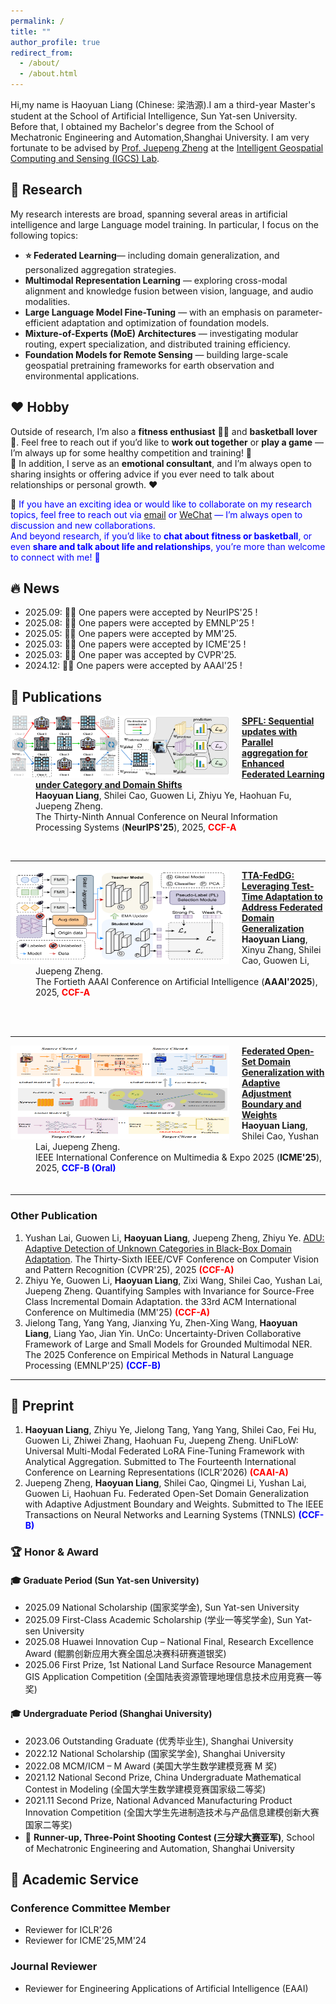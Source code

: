 ```yaml
---
permalink: /
title: ""
author_profile: true
redirect_from: 
  - /about/
  - /about.html
---
```


Hi,my name is Haoyuan Liang (Chinese: 梁浩源).I am a third-year Master's student at the School of Artificial Intelligence, Sun Yat-sen University. Before that, I obtained my Bachelor's degree from the School of Mechatronic Engineering and Automation,Shanghai University. I am very fortunate to be advised by [Prof. Juepeng Zheng](https://hail-alloy-af4.notion.site/Juepeng-Zheng-d3b70a4b409145139c91e55813cc80fa) at the [Intelligent Geospatial Computing and Sensing (IGCS) Lab](https://rssysu.github.io/).  



## 📖 Research
My research interests are broad, spanning several areas in artificial intelligence and large Language model training.  In particular, I focus on the following topics:
- **⭐ Federated Learning**— including domain generalization, and personalized aggregation strategies.  
- **Multimodal Representation Learning** — exploring cross-modal alignment and knowledge fusion between vision, language, and audio modalities.  
- **Large Language Model Fine-Tuning** — with an emphasis on parameter-efficient adaptation and optimization of foundation models.  
- **Mixture-of-Experts (MoE) Architectures** — investigating modular routing, expert specialization, and distributed training efficiency.  
- **Foundation Models for Remote Sensing** — building large-scale geospatial pretraining frameworks for earth observation and environmental applications.

## ❤️ Hobby

Outside of research, I’m also a **fitness enthusiast** 🏋️‍♂️ and **basketball lover** 🏀.  Feel free to reach out if you’d like to **work out together** or **play a game** — I’m always up for some healthy competition and training! 💪  
💬 In addition, I serve as an **emotional consultant**, and I’m always open to sharing insights or offering advice if you ever need to talk about relationships or personal growth. ❤️

📩 <span style="color:blue">
If you have an exciting idea or would like to collaborate on my research topics, feel free to reach out via 
[email](mailto:lianghy68@mail2.sysu.edu.cn) or [WeChat](../images/wechat.png) — I’m always open to discussion and new collaborations.  
And beyond research, if you’d like to **chat about fitness or basketball**, or even **share and talk about life and relationships**, you’re more than welcome to connect with me! 🌟️
</span>



## 🔥 News
- 2025.09: 🎉🎉 One papers were accepted by NeurIPS'25 !
- 2025.08: 🎉🎉 One papers were accepted by EMNLP'25 !
- 2025.05: 🎉🎉 One papers were accepted by MM'25.
- 2025.03: 🎉🎉 One papers were accepted by ICME'25 !
- 2025.03: 🎉🎉 One paper was accepted by CVPR'25.
- 2024.12: 🎉🎉 One papers were accepted by AAAI'25 !

## 📝 Publications
<dl>
<dt><img align="left" width="350" height="100"
hspace="0" wspace="0" src="../images/SPFL.png" style="margin-right: 20px;">
</dt>
<dd><a href="https://neurips.cc/virtual/2025/poster/118827"><strong>	
SPFL: Sequential updates with Parallel aggregation for Enhanced Federated Learning under Category and Domain Shifts
</strong></a></dd>
<dd><strong>Haoyuan Liang</strong>, Shilei Cao, Guowen Li, Zhiyu Ye, Haohuan Fu, Juepeng Zheng.</dd>
<dd> The Thirty-Ninth Annual Conference on Neural Information Processing Systems (<strong>NeurIPS'25</strong>), 2025, <strong><font color=Red>CCF-A</font></strong></dd>
</dl>
<br>

***

<dl>
<dt><img align="left" width="350" height="150"
hspace="0" wspace="0" src="../images/mFedDG.png" style="margin-right: 20px;">
</dt>
<dd><a href="https://ojs.aaai.org/index.php/AAAI/article/view/34053"><strong>	
TTA-FedDG: Leveraging Test-Time Adaptation to Address Federated Domain Generalization
</strong></a></dd>
<dd><strong>Haoyuan Liang</strong>, Xinyu Zhang, Shilei Cao, Guowen Li, Juepeng Zheng.</dd>
<dd>The Fortieth AAAI Conference on Artificial Intelligence (<strong>AAAI'2025</strong>), 2025, <strong><font color=Red>CCF-A</font></strong></dd>
</dl>
<br>
<br>

***

<dl>
<dt><img align="left" width="350" height="150"
hspace="0" wspace="0" src="../images/ICME.png" style="margin-right: 20px;">
</dt>
<dd><a href="https://2025.ieeeicme.org/"><strong>	
Federated Open-Set Domain Generalization with Adaptive Adjustment Boundary and Weights
</strong></a></dd>
<dd><strong>Haoyuan Liang</strong>, Shilei Cao, Yushan Lai, Juepeng Zheng.</dd>
<dd> IEEE International Conference on Multimedia & Expo 2025 (<strong>ICME'25</strong>), 2025, <strong><font color=Blue>CCF-B (Oral)</font></strong></dd>
</dl>

<!-- ✅ 正确的清除浮动 + 分割线 -->
<div style="clear: both;"></div>
<hr style="margin: 20px 0;">



### Other Publication
1. Yushan Lai, Guowen Li, **Haoyuan Liang**, Juepeng Zheng, Zhiyu Ye. [ADU: Adaptive Detection of Unknown Categories in Black-Box Domain Adaptation](https://openaccess.thecvf.com/content/CVPR2025/html/Lai_ADU_Adaptive_Detection_of_Unknown_Categories_in_Black-Box_Domain_Adaptation_CVPR_2025_paper.html). The Thirty-Sixth IEEE/CVF Conference on Computer Vision and Pattern Recognition (CVPR'25), 2025 **<font color=Red>(CCF-A)</font>**
2. Zhiyu Ye, Guowen Li, **Haoyuan Liang**, Zixi Wang, Shilei Cao, Yushan Lai, Juepeng Zheng. Quantifying Samples with Invariance for Source-Free Class Incremental Domain Adaptation. the 33rd ACM International Conference on Multimedia (MM'25) **<font color=Red>(CCF-A)</font>**
3. Jielong Tang, Yang Yang, Jianxing Yu, Zhen-Xing Wang, **Haoyuan Liang**, Liang Yao, Jian Yin. UnCo: Uncertainty-Driven Collaborative Framework of Large and Small Models for Grounded Multimodal NER. The 2025 Conference on Empirical Methods in Natural Language Processing (EMNLP'25) **<font color=Blue>(CCF-B)</font>**
   
***


## 🙂 Preprint
1. **Haoyuan Liang**, Zhiyu Ye, Jielong Tang, Yang Yang, Shilei Cao, Fei Hu, Guowen Li, Zhiwei Zhang, Haohuan Fu, Juepeng Zheng. UniFLoW: Universal Multi-Modal Federated LoRA Fine-Tuning Framework with Analytical Aggregation. Submitted to The Fourteenth International Conference on Learning Representations (ICLR'2026) **<font color=Red>(CAAI-A)</font>**
2. Juepeng Zheng, **Haoyuan Liang**, Shilei Cao, Qingmei Li, Yushan Lai, Guowen Li, Haohuan Fu. Federated Open-Set Domain Generalization with Adaptive Adjustment Boundary and Weights. Submitted to The IEEE Transactions on Neural Networks and Learning Systems (TNNLS) **<font color=Blue>(CCF-B)</font>**


### 🏆 Honor & Award

#### 🎓 Graduate Period (Sun Yat-sen University)
- 2025.09 National Scholarship (国家奖学金), Sun Yat-sen University  
- 2025.09 First-Class Academic Scholarship (学业一等奖学金), Sun Yat-sen University   
- 2025.08 Huawei Innovation Cup – National Final, Research Excellence Award (鲲鹏创新应用大赛全国总决赛科研赛道银奖)  
- 2025.06 First Prize, 1st National Land Surface Resource Management GIS Application Competition (全国陆表资源管理地理信息技术应用竞赛一等奖)  

#### 🎓 Undergraduate Period (Shanghai University)
- 2023.06 Outstanding Graduate (优秀毕业生), Shanghai University  
- 2022.12 National Scholarship (国家奖学金), Shanghai University  
- 2022.08 MCM/ICM – M Award (美国大学生数学建模竞赛 M 奖)  
- 2021.12 National Second Prize, China Undergraduate Mathematical Contest in Modeling (全国大学生数学建模竞赛国家级二等奖) 
- 2021.11 Second Prize, National Advanced Manufacturing Product Innovation Competition (全国大学生先进制造技术与产品信息建模创新大赛国家二等奖) 
- 🏀 **Runner-up, Three-Point Shooting Contest (三分球大赛亚军)**, School of Mechatronic Engineering and Automation, Shanghai University  
  


## 💬 Academic Service
### Conference Committee Member
- Reviewer for ICLR'26
- Reviewer for ICME'25,MM'24
  
### Journal Reviewer
- Reviewer for Engineering Applications of Artificial Intelligence (EAAI)
